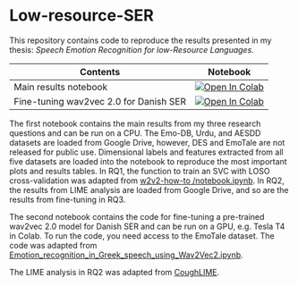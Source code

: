 # Low-resource-SER

This repository contains code to reproduce the results presented in my thesis: _Speech Emotion Recognition for low-Resource Languages_.

| Contents                                     | Notebook                                                                                                                                                                                                            |
|------------------------------------------|---------------------------------------------------------------------------------------------------------------------------------------------------------------------------------------------------------------------|
| Main results notebook | [![Open In Colab](https://colab.research.google.com/assets/colab-badge.svg)](https://colab.research.google.com/drive/18DiGSut_kUQjf5N97L0oElmXZ-ag0lAG?usp=sharing) |
| Fine-tuning wav2vec 2.0 for Danish SER | [![Open In Colab](https://colab.research.google.com/assets/colab-badge.svg)](https://colab.research.google.com/drive/1e0jXJnh-3AuOVrg-WfKR-SBlcfpcH4lh?usp=sharing) |

The first notebook contains the main results from my three research questions and can be run on a CPU. The Emo-DB, Urdu, and AESDD datasets are loaded from Google Drive, however, DES and EmoTale are not released for public use. Dimensional labels and features extracted from all five datasets are loaded into the notebook to reproduce the most important plots and results tables. In RQ1, the function to train an SVC with LOSO cross-validation was adapted from [w2v2-how-to
/notebook.ipynb](https://github.com/audeering/w2v2-how-to/blob/main/notebook.ipynb). In RQ2, the results from LIME analysis are loaded from Google Drive, and so are the results from fine-tuning in RQ3. 

The second notebook contains the code for fine-tuning a pre-trained wav2vec 2.0 model for Danish SER and can be run on a GPU, e.g. Tesla T4 in Colab. To run the code, you need access to the EmoTale dataset. The code was adapted from [Emotion_recognition_in_Greek_speech_using_Wav2Vec2.ipynb](https://github.com/m3hrdadfi/soxan/blob/main/notebooks/Emotion_recognition_in_Greek_speech_using_Wav2Vec2.ipynb).

The LIME analysis in RQ2 was adapted from [CoughLIME](https://github.com/glam-imperial/CoughLIME).
